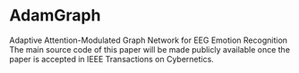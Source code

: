 # AdamGraph
Adaptive Attention-Modulated Graph Network for EEG Emotion Recognition
The main source code of this paper will be made publicly available once the paper is accepted in IEEE Transactions on Cybernetics.

